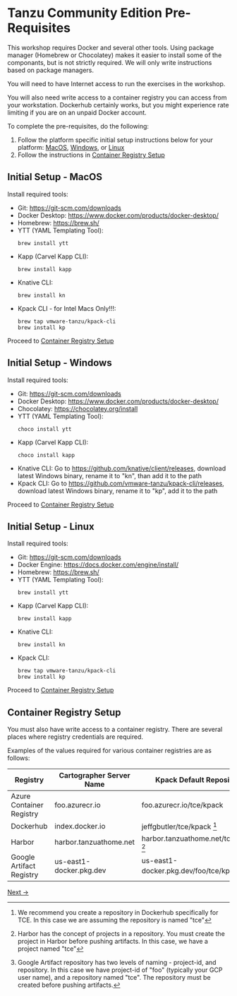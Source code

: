 # Tanzu Community Edition Pre-Requisites

This workshop requires Docker and several other tools. Using package manager (Homebrew or Chocolatey) makes it
easier to install some of the componants, but is not strictly required. We will only write instructions based on
package managers.

You will need to have Internet access to run the exercises in the workshop.

You will also need write access to a container registry you can access from your workstation. Dockerhub certainly works, but
you might experience rate limiting if you are on an unpaid Docker account.

To complete the pre-requisites, do the following:

1. Follow the platform specific initial setup instructions below for your platform:
   [MacOS](#initial-setup---macos), [Windows](#initial-setup---windows), or [Linux](#initial-setup---linux)
2. Follow the instructions in [Container Registry Setup](#container-registry-setup)

## Initial Setup - MacOS
Install required tools:

- Git: https://git-scm.com/downloads
- Docker Desktop: https://www.docker.com/products/docker-desktop/
- Homebrew: https://brew.sh/
- YTT (YAML Templating Tool):
   ```shell
   brew install ytt
   ```
- Kapp (Carvel Kapp CLI):
   ```shell
   brew install kapp
   ```
- Knative CLI:
   ```shell
   brew install kn
   ```
- Kpack CLI - for Intel Macs Only!!!:
   ```shell
   brew tap vmware-tanzu/kpack-cli
   brew install kp
   ```

Proceed to [Container Registry Setup](#container-registry-setup)

## Initial Setup - Windows
Install required tools:

- Git: https://git-scm.com/downloads
- Docker Desktop: https://www.docker.com/products/docker-desktop/
- Chocolatey: https://chocolatey.org/install
- YTT (YAML Templating Tool):
   ```shell
   choco install ytt
   ```
- Kapp (Carvel Kapp CLI):
   ```shell
   choco install kapp
   ```
- Knative CLI: Go to https://github.com/knative/client/releases, download latest Windows binary, rename it to "kn", than add it to the path
- Kpack CLI: Go to https://github.com/vmware-tanzu/kpack-cli/releases, download latest Windows binary, rename it to "kp", add it to the path

Proceed to [Container Registry Setup](#container-registry-setup)

## Initial Setup - Linux
Install required tools:

- Git: https://git-scm.com/downloads
- Docker Engine: https://docs.docker.com/engine/install/
- Homebrew: https://brew.sh/
- YTT (YAML Templating Tool):
   ```shell
   brew install ytt
   ```
- Kapp (Carvel Kapp CLI):
   ```shell
   brew install kapp
   ```
- Knative CLI:
   ```shell
   brew install kn
   ```
- Kpack CLI:
   ```shell
   brew tap vmware-tanzu/kpack-cli
   brew install kp
   ```

Proceed to [Container Registry Setup](#container-registry-setup)

## Container Registry Setup

You must also have write access to a container registry. There are several places where registry credentials
are required.

Examples of the values required for various container registries are as follows:

| Registry                  | Cartographer Server Name | Kpack Default Repository                   | Cartographer Repository |
|---------------------------|--------------------------|--------------------------------------------|-------------------------|
| Azure Container Registry  | foo.azurecr.io           | foo.azurecr.io/tce/kpack                   | tce                     |
| Dockerhub                 | index.docker.io          | jeffgbutler/tce/kpack [^1]                 | jeffgbutler/tce         |
| Harbor                    | harbor.tanzuathome.net   | harbor.tanzuathome.net/tce/kpack [^2]      | tce                     |
| Google Artifact Registry  | us-east1-docker.pkg.dev  | us-east1-docker.pkg.dev/foo/tce/kpack [^3] | foo/tce                 |

[Next -&gt;](InstallTCE.md)

[^1]: We recommend you create a repository in Dockerhub specifically for TCE. In this case we are assuming the repository is named "tce"

[^2]: Harbor has the concept of projects in a repository. You must create the project in Harbor before pushing artifacts.
      In this case, we have a project named "tce"

[^3]: Google Artifact repository has two levels of naming - project-id, and repository. In this case we have project-id
      of "foo" (typically your GCP user name), and a repository named "tce". The repository must be created before pushing
      artifacts.
